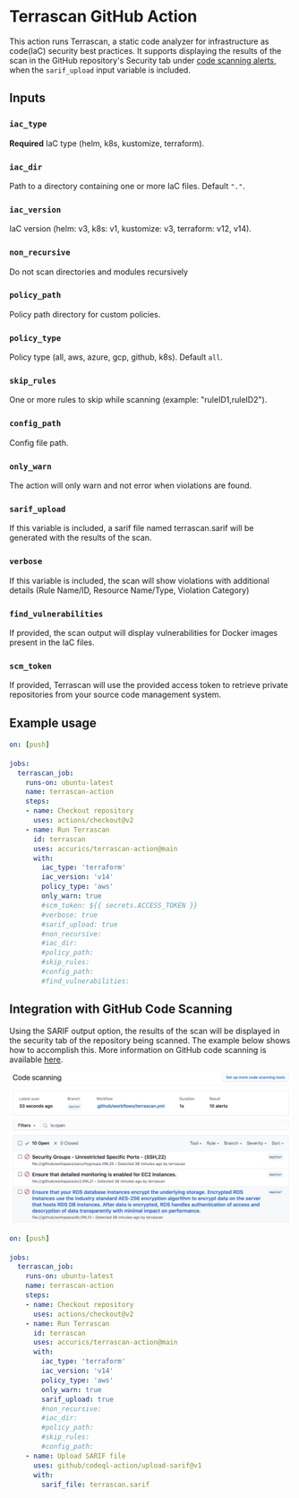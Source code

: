 # Terrascan GitHub Action
This action runs Terrascan, a static code analyzer for infrastructure as code(IaC) security best practices. It supports displaying the results of the scan in the GitHub repository's Security tab under [code scanning alerts](https://docs.github.com/en/code-security/secure-coding/automatically-scanning-your-code-for-vulnerabilities-and-errors/about-code-scanning), when the `sarif_upload` input variable is included.

## Inputs
### `iac_type`
**Required** IaC type (helm, k8s, kustomize, terraform).

### `iac_dir`
Path to a directory containing one or more IaC files. Default `"."`.

### `iac_version`
IaC version (helm: v3, k8s: v1, kustomize: v3, terraform: v12, v14).

### `non_recursive`
Do not scan directories and modules recursively

### `policy_path`
Policy path directory for custom policies.

### `policy_type`
Policy type (all, aws, azure, gcp, github, k8s). Default `all`.

### `skip_rules`
One or more rules to skip while scanning (example: "ruleID1,ruleID2").

### `config_path`
Config file path.

### `only_warn`
The action will only warn and not error when violations are found.

### `sarif_upload`
If this variable is included, a sarif file named terrascan.sarif will be generated with the results of the scan.

### `verbose`
If this variable is included, the scan will show violations with additional details (Rule Name/ID, Resource Name/Type, Violation Category)

### `find_vulnerabilities`
If provided, the scan output will display vulnerabilities for Docker images present in the IaC files.

### `scm_token`
If provided, Terrascan will use the provided access token to retrieve private repositories from your source code management system.

## Example usage

```yaml
on: [push]

jobs:
  terrascan_job:
    runs-on: ubuntu-latest
    name: terrascan-action
    steps:
    - name: Checkout repository
      uses: actions/checkout@v2
    - name: Run Terrascan
      id: terrascan
      uses: accurics/terrascan-action@main
      with:
        iac_type: 'terraform'
        iac_version: 'v14'
        policy_type: 'aws'
        only_warn: true
        #scm_token: ${{ secrets.ACCESS_TOKEN }}
        #verbose: true
        #sarif_upload: true
        #non_recursive:
        #iac_dir:
        #policy_path:
        #skip_rules:
        #config_path:
        #find_vulnerabilities:
```

## Integration with GitHub Code Scanning

Using the SARIF output option, the results of the scan will be displayed in the security tab of the repository being scanned. The example below shows how to accomplish this. More information on GitHub code scanning is available [here](https://docs.github.com/en/code-security/secure-coding/automatically-scanning-your-code-for-vulnerabilities-and-errors/about-code-scanning#about-third-party-code-scanning-tools).

![Image of code scanning results](code-scanning.png)

```yaml
on: [push]

jobs:
  terrascan_job:
    runs-on: ubuntu-latest
    name: terrascan-action
    steps:
    - name: Checkout repository
      uses: actions/checkout@v2
    - name: Run Terrascan
      id: terrascan
      uses: accurics/terrascan-action@main
      with:
        iac_type: 'terraform'
        iac_version: 'v14'
        policy_type: 'aws'
        only_warn: true
        sarif_upload: true
        #non_recursive:
        #iac_dir:
        #policy_path:
        #skip_rules:
        #config_path:
    - name: Upload SARIF file
      uses: github/codeql-action/upload-sarif@v1
      with:
        sarif_file: terrascan.sarif
```
